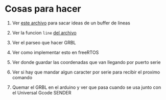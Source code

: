 Cosas para hacer
================

1. Ver [este archivo](~/Repositories/Contiki-ng-Attacks/os/dev/serial-line.c) para sacar ideas de un buffer de lineas
1. Ver la funcion `line` [del archivo](~/Repositories/GcodeCNCDemo/GcodeCNCDemo4AxisCNCShield/GcodeCNCDemo4AxisCNCShield.ino)
1. Ver el parseo que hacer GRBL

1. Ver como implementar esto en freeRTOS
1. Ver donde guardar las coordenadas que van llegando por puerto serie
1. Ver si hay que mandar algun caracter por serie para recibir el proximo comando
1. Quemar el GRBL en el arduino y ver que pasa cuando se usa junto con el Universal Gcode SENDER
